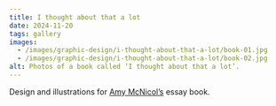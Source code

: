 ```yaml
---
title: I thought about that a lot
date: 2024-11-20
tags: gallery
images:
  - /images/graphic-design/i-thought-about-that-a-lot/book-01.jpg
  - /images/graphic-design/i-thought-about-that-a-lot/book-02.jpg
alt: Photos of a book called ‘I thought about that a lot’.
---
```


Design and illustrations for [Amy McNicol’s](https://bsky.app/profile/amymcnichol.bsky.social) essay book.
